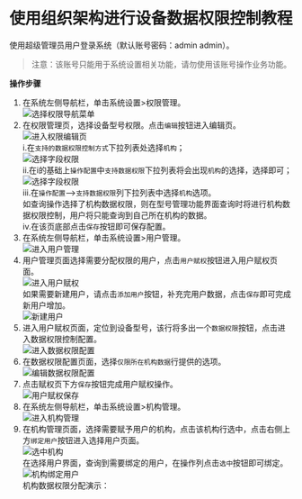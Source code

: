 # 使用组织架构进行设备数据权限控制教程  
使用超级管理员用户登录系统（默认账号密码：admin admin）。  
>注意：该账号只能用于系统设置相关功能，请勿使用该账号操作业务功能。  

**操作步骤**
1. 在系统左侧导航栏，单击系统设置>权限管理。  
![选择权限导航菜单](../images/system/permission-choose.png)  
2. 在权限管理页，选择设备型号权限。点击`编辑`按钮进入编辑页。  
![进入权限编辑页](../images/system/permission-update.png)  
 i.在`支持的数据权限控制方式`下拉列表处选择`机构`；  
 ![选择字段权限](../images/system/org-setting.png)   
 ii.在i的基础上`操作配置`中`支持数据权限`下拉列表将会出现`机构`的选择，选择即可；  
 ![选择字段权限](../images/system/org-choose.png)  
 iii.在`操作配置`-->`支持数据权限`列下拉列表中选择`机构`选项。    
 如查询操作选择了机构数据权限，则在型号管理功能界面查询时将进行机构数据权限控制，用户将只能查询到自己所在机构的数据。  
 iv.在该页底部点击`保存`按钮即可保存配置。  
3. 在系统左侧导航栏，单击系统设置>用户管理。  
![进入用户管理](../images/system/choose-permission.png)  
4. 用户管理页面选择需要分配权限的用户，点击`用户赋权`按钮进入用户赋权页面。  
![进入用户赋权](../images/system/into-permission-setting.png)  
如果需要新建用户，请点击`添加用户`按钮，补充完用户数据，点击`保存`即可完成新用户增加。  
![新建用户](../images/system/insert-user.png)  
5. 进入用户赋权页面，定位到设备型号，该行将多出一个`数据权限`按钮，点击进入数据权限控制配置。  
![进入数据权限配置](../images/system/into-org-access.png)  
6. 在数据权限配置页面，选择`仅限所在机构数据`行提供的选项。  
![编辑数据权限配置](../images/system/update-org-access.png)  
7. 点击赋权页下方`保存`按钮完成用户赋权操作。  
![用户赋权保存](../images/system/permission-setting-save.png)  
8. 在系统左侧导航栏，单击系统设置>机构管理。  
![进入机构管理](../images/system/into-org.png)  
9. 在机构管理页面，选择需要赋予用户的机构，点击该机构行选中，点击右侧上方`绑定用户`按钮进入选择用户页面。   
![选中机构](../images/system/choose-org.png)  
在选择用户界面，查询到需要绑定的用户，在操作列点击`选中`按钮即可绑定。  
![机构绑定用户](../images/system/org-bind-user.png)  
机构数据权限分配演示：  

